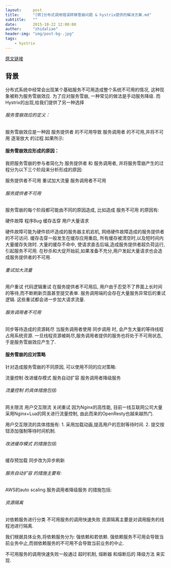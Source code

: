 ```yaml
---
layout:     post
title:      "[转]分布式调用错误转移雪崩问题 & hystrix提供的解决方案.md"
subtitle:	""
date:       2015-10-22 12:00:00
author:     "zhidaliao"
header-img: "img/post-bg-.jpg"
tags:
    - hystrix
---
```


[原文链接](https://segmentfault.com/a/1190000005988895)

## 背景
分布式系统中经常会出现某个基础服务不可用造成整个系统不可用的情况, 这种现象被称为服务雪崩效应. 为了应对服务雪崩, 一种常见的做法是手动服务降级. 而Hystrix的出现,给我们提供了另一种选择


###### 服务雪崩效应的定义：
服务雪崩效应是一种因 服务提供者 的不可用导致 服务调用者 的不可用,并将不可用 逐渐放大 的过程.如果所示:




####  服务雪崩效应形成的原因：

我把服务雪崩的参与者简化为 服务提供者 和 服务调用者, 并将服务雪崩产生的过程分为以下三个阶段来分析形成的原因:

服务提供者不可用
重试加大流量
服务调用者不可用


###### 服务提供者不可用
服务雪崩的每个阶段都可能由不同的原因造成, 比如造成 服务不可用 的原因有:

硬件故障
程序Bug
缓存击穿
用户大量请求

硬件故障可能为硬件损坏造成的服务器主机宕机, 网络硬件故障造成的服务提供者的不可访问. 
缓存击穿一般发生在缓存应用重启, 所有缓存被清空时,以及短时间内大量缓存失效时. 大量的缓存不命中, 使请求直击后端,造成服务提供者超负荷运行,引起服务不可用. 
在秒杀和大促开始前,如果准备不充分,用户发起大量请求也会造成服务提供者的不可用.


###### 重试加大流量

用户重试
代码逻辑重试
在服务提供者不可用后, 用户由于忍受不了界面上长时间的等待,而不断刷新页面甚至提交表单.
服务调用端的会存在大量服务异常后的重试逻辑. 
这些重试都会进一步加大请求流量.



###### 服务调用者不可用

同步等待造成的资源耗尽
当服务调用者使用 同步调用 时, 会产生大量的等待线程占用系统资源. 一旦线程资源被耗尽,服务调用者提供的服务也将处于不可用状态, 于是服务雪崩效应产生了.

#### 服务雪崩的应对策略

针对造成服务雪崩的不同原因, 可以使用不同的应对策略:

流量控制
改进缓存模式
服务自动扩容
服务调用者降级服务

###### 流量控制 的具体措施包括:

网关限流
用户交互限流
关闭重试
因为Nginx的高性能, 目前一线互联网公司大量采用Nginx+Lua的网关进行流量控制, 由此而来的OpenResty也越来越热门.

用户交互限流的具体措施有: 1. 采用加载动画,提高用户的忍耐等待时间. 2. 提交按钮添加强制等待时间机制.

###### 改进缓存模式 的措施包括:

缓存预加载
同步改为异步刷新

###### 服务自动扩容 的措施主要有:

AWS的auto scaling
服务调用者降级服务 的措施包括:

###### 资源隔离

对依赖服务进行分类
不可用服务的调用快速失败
资源隔离主要是对调用服务的线程池进行隔离.

我们根据具体业务,将依赖服务分为: 强依赖和若依赖. 强依赖服务不可用会导致当前业务中止,而弱依赖服务的不可用不会导致当前业务的中止.

不可用服务的调用快速失败一般通过 超时机制, 熔断器 和熔断后的 降级方法 来实现.



